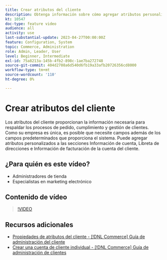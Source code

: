 ```yaml
---
title: Crear atributos del cliente
description: Obtenga información sobre cómo agregar atributos personalizados a las secciones Información de cuenta, Libreta de direcciones e Información de facturación de la cuenta de un cliente.
kt: 10547
doc-type: feature video
audience: all
activity: use
last-substantial-update: 2023-04-27T00:00:00Z
feature: Configuration, System
topic: Commerce, Administration
role: Admin, Leader, User
level: Beginner, Intermediate
exl-id: 75a8213a-145b-4fb2-898c-1ae7ba272748
source-git-commit: 404d2708a6d540d6fb19a33afb20726356cd8000
workflow-type: tm+mt
source-wordcount: '110'
ht-degree: 0%

---
```


# Crear atributos del cliente

Los atributos del cliente proporcionan la información necesaria para respaldar los procesos de pedido, cumplimiento y gestión de clientes. Como su empresa es única, es posible que necesite campos además de los campos predeterminados que proporciona el sistema. Puede agregar atributos personalizados a las secciones Información de cuenta, Libreta de direcciones e Información de facturación de la cuenta del cliente.

## ¿Para quién es este vídeo?

- Administradores de tienda
- Especialistas en marketing electrónico

## Contenido de vídeo

>[!VIDEO](https://video.tv.adobe.com/v/3411827?quality=12&learn=on&captions=spa)

## Recursos adicionales

- [Propiedades de atributos del cliente - [!DNL Commerce] Guía de administración del cliente](https://experienceleague.adobe.com/docs/commerce-admin/customers/customer-accounts/attributes/attribute-properties.html?lang=es)
- [Crear una cuenta de cliente individual - [!DNL Commerce] Guía de administración de clientes](https://experienceleague.adobe.com/docs/commerce-admin/customers/customer-accounts/account-create.html?lang=es)
